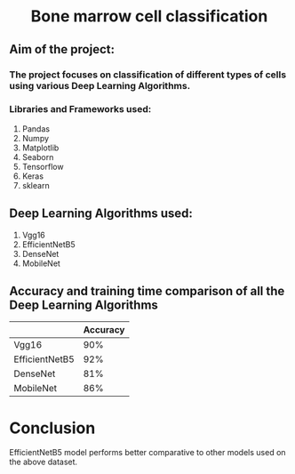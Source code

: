 # <h1 align = "center"> Bone marrow cell classification</h1>
## Aim of the project: 
### The project focuses on classification of different types of cells using various Deep Learning Algorithms.

###  Libraries and Frameworks used:
1. Pandas
2. Numpy 
3. Matplotlib
4. Seaborn
5. Tensorflow
6. Keras
7. sklearn


## Deep Learning Algorithms used:
1. Vgg16
2. EfficientNetB5
3. DenseNet
4. MobileNet

## Accuracy and training time comparison of all the Deep Learning Algorithms
|                |   Accuracy    |
|----------------|---------------|
|     Vgg16      |     90%       |
| EfficientNetB5 |     92%       |  
|    DenseNet    |     81%       |     
|   MobileNet    |     86%       |

# Conclusion
EfficientNetB5 model performs better comparative to other models used on the above dataset.
